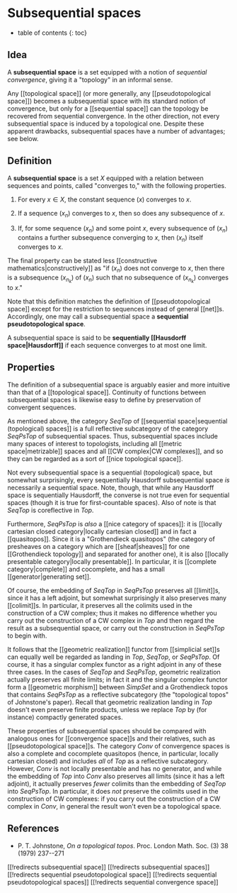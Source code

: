 # Subsequential spaces
* table of contents
{: toc}

## Idea

A **subsequential space** is a set equipped with a notion of _sequential convergence_, giving it a "topology" in an informal sense.

Any [[topological space]] (or more generally, any [[pseudotopological space]]) becomes a subsequential space with its standard notion of convergence, but only for a [[sequential space]] can the topology be recovered from sequential convergence.  In the other direction, not every subsequential space is induced by a topological one.  Despite these apparent drawbacks, subsequential spaces have a number of advantages; see below.


## Definition

A **subsequential space** is a set $X$ equipped with a relation between sequences and points, called "converges to," with the following properties.

1. For every $x\in X$, the constant sequence $(x)$ converges to $x$.

2. If a sequence $(x_n)$ converges to $x$, then so does any subsequence of $x$.

3. If, for some sequence $(x_n)$ and some point $x$, every subsequence of $(x_n)$ contains a further subsequence converging to $x$, then $(x_n)$ itself converges to $x$.

The final property can be stated less [[constructive mathematics|constructively]] as "if $(x_n)$ does not converge to $x$, then there is a subsequence $(x_{n_k})$ of $(x_n)$ such that no subsequence of $(x_{n_k})$ converges to $x$."

Note that this definition matches the definition of [[pseudotopological space]] except for the restriction to sequences instead of general [[net]]s.  Accordingly, one may call a subsequential space a __sequential pseudotopological space__.

A subsequential space is said to be **sequentially [[Hausdorff space|Hausdorff]]** if each sequence converges to at most one limit.


## Properties

The definition of a subsequential space is arguably easier and more intuitive than that of a [[topological space]].  Continuity of functions between subsequential spaces is likewise easy to define by preservation of convergent sequences.

As mentioned above, the category $SeqTop$ of [[sequential space|sequential (topological) spaces]] is a full reflective subcategory of the category $SeqPsTop$ of subsequential spaces. Thus, subsequential spaces include many spaces of interest to topologists, including all [[metric space|metrizable]] spaces and all [[CW complex|CW complexes]], and so they can be regarded as a sort of [[nice topological space]].

Not every subsequential space is a sequential (topological) space, but somewhat surprisingly, every sequentially Hausdorff subsequential space _is_ necessarily a sequential space.  Note, though, that while any Hausdorff space is sequentially Hausdorff, the converse is not true even for sequential spaces (though it is true for first-countable spaces).  Also of note is that $SeqTop$ is coreflective in $Top$.

Furthermore, $SeqPsTop$ is _also_ a [[nice category of spaces]]: it is [[locally cartesian closed category|locally cartesian closed]] and in fact a [[quasitopos]].  Since it is a "Grothendieck quasitopos" (the category of presheaves on a category which are [[sheaf|sheaves]] for one [[Grothendieck topology]] and separated for another one), it is also [[locally presentable category|locally presentable]].  In particular, it is [[complete category|complete]] and cocomplete, and has a small [[generator|generating set]].

Of course, the embedding of $SeqTop$ in $SeqPsTop$ preserves all [[limit]]s, since it has a left adjoint, but somewhat surprisingly it also preserves many [[colimit]]s.  In particular, it preserves all the colimits used in the construction of a CW complex; thus it makes no difference whether you carry out the construction of a CW complex in $Top$ and then regard the result as a subsequential space, or carry out the construction in $SeqPsTop$ to begin with.

It follows that the [[geometric realization]] functor from [[simplicial set]]s can equally well be regarded as landing in $Top$, $SeqTop$, or $SeqPsTop$.  Of course, it has a singular complex functor as a right adjoint in any of these three cases.  In the cases of $SeqTop$ and $SeqPsTop$, geometric realization actually preserves all finite limits; in fact it and the singular complex functor form a [[geometric morphism]] between $SimpSet$ and a Grothendieck topos that contains $SeqPsTop$ as a reflective subcategory (the "topological topos" of Johnstone's paper).  Recall that geometric realization landing in $Top$ doesn't even preserve finite products, unless we replace $Top$ by (for instance) compactly generated spaces.

These properties of subsequential spaces should be compared with analogous ones for [[convergence space]]s and their relatives, such as [[pseudotopological space]]s.  The category $Conv$ of convergence spaces is also a complete and cocomplete quasitopos (hence, in particular, locally cartesian closed) and includes *all* of $Top$ as a reflective subcategory.  However, $Conv$ is not locally presentable and has no generator, and while the embedding of $Top$ into $Conv$ also preserves all limits (since it has a left adjoint), it actually preserves _fewer_ colimits than the embedding of $SeqTop$ into $SeqPsTop$.  In particular, it does _not_ preserve the colimits used in the construction of CW complexes: if you carry out the construction of a CW complex in $Conv$, in general the result won't even be a topological space.


## References

* P. T. Johnstone, _On a topological topos_.  Proc. London Math. Soc. (3) 38 (1979) 237--271


[[!redirects subsequential space]]
[[!redirects subsequential spaces]]
[[!redirects sequential pseudotopological space]]
[[!redirects sequential pseudotopological spaces]]
[[!redirects sequential convergence space]]